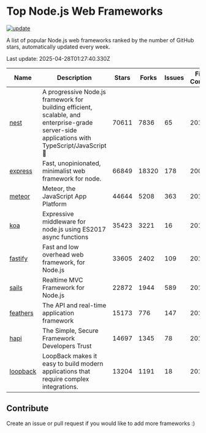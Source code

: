 # Top Node.js Web Frameworks

[![update](https://github.com/sunnysid3up/nodejs-web-frameworks/actions/workflows/update.yml/badge.svg)](https://github.com/sunnysid3up/nodejs-web-frameworks/actions/workflows/update.yml)

A list of popular Node.js web frameworks ranked by the number of GitHub stars, automatically updated every week.

Last update: 2025-04-28T01:27:40.330Z

| Name          | Description          | Stars                     | Forks          | Issues               | First Commit        | Last Commit         | Language          |
|---------------|----------------------|---------------------------|----------------|----------------------|---------------------|---------------------|-------------------|
| [nest](https://github.com/nestjs/nest) | A progressive Node.js framework for building efficient, scalable, and enterprise-grade server-side applications with TypeScript/JavaScript 🚀 | 70611 | 7836 | 65 | 2017 | 2025-04-27 | TS |
| [express](https://github.com/expressjs/express) | Fast, unopinionated, minimalist web framework for node. | 66849 | 18320 | 178 | 2009 | 2025-04-28 | JS |
| [meteor](https://github.com/meteor/meteor) | Meteor, the JavaScript App Platform | 44644 | 5208 | 363 | 2012 | 2025-04-28 | JS |
| [koa](https://github.com/koajs/koa) | Expressive middleware for node.js using ES2017 async functions | 35423 | 3221 | 16 | 2013 | 2025-04-28 | JS |
| [fastify](https://github.com/fastify/fastify) | Fast and low overhead web framework, for Node.js | 33605 | 2402 | 109 | 2016 | 2025-04-27 | JS |
| [sails](https://github.com/balderdashy/sails) | Realtime MVC Framework for Node.js | 22872 | 1944 | 589 | 2012 | 2025-04-27 | JS |
| [feathers](https://github.com/feathersjs/feathers) | The API and real-time application framework | 15173 | 776 | 147 | 2011 | 2025-04-27 | TS |
| [hapi](https://github.com/hapijs/hapi) | The Simple, Secure Framework Developers Trust | 14697 | 1345 | 78 | 2011 | 2025-04-27 | JS |
| [loopback](https://github.com/strongloop/loopback) | LoopBack makes it easy to build modern applications that require complex integrations. | 13204 | 1191 | 18 | 2013 | 2025-04-27 | JS |

## Contribute 

Create an issue or pull request if you would like to add more frameworks :)